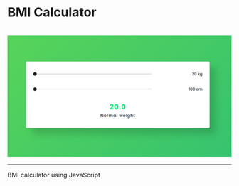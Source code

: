 <h1>BMI Calculator</h1>
<br>
   <img src="./bmi calc.png" alt="">

<br>
<hr>
<p>BMI calculator using JavaScript</p>